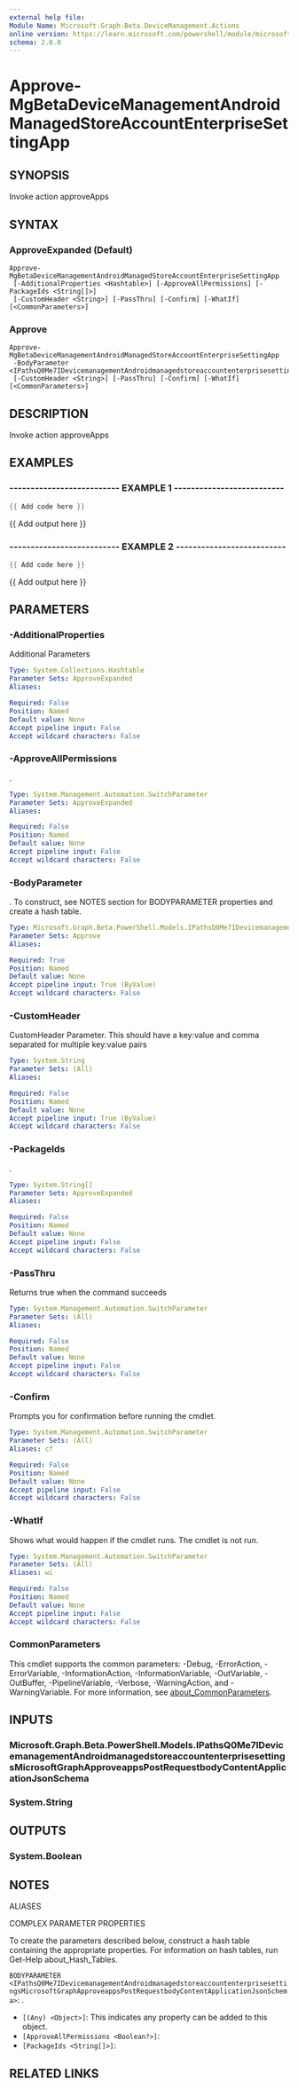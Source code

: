 ```yaml
---
external help file:
Module Name: Microsoft.Graph.Beta.DeviceManagement.Actions
online version: https://learn.microsoft.com/powershell/module/microsoft.graph.beta.devicemanagement.actions/approve-mgbetadevicemanagementandroidmanagedstoreaccountenterprisesettingapp
schema: 2.0.0
---
```


# Approve-MgBetaDeviceManagementAndroidManagedStoreAccountEnterpriseSettingApp

## SYNOPSIS
Invoke action approveApps

## SYNTAX

### ApproveExpanded (Default)
```
Approve-MgBetaDeviceManagementAndroidManagedStoreAccountEnterpriseSettingApp
 [-AdditionalProperties <Hashtable>] [-ApproveAllPermissions] [-PackageIds <String[]>]
 [-CustomHeader <String>] [-PassThru] [-Confirm] [-WhatIf] [<CommonParameters>]
```

### Approve
```
Approve-MgBetaDeviceManagementAndroidManagedStoreAccountEnterpriseSettingApp
 -BodyParameter <IPathsQ0Me7IDevicemanagementAndroidmanagedstoreaccountenterprisesettingsMicrosoftGraphApproveappsPostRequestbodyContentApplicationJsonSchema>
 [-CustomHeader <String>] [-PassThru] [-Confirm] [-WhatIf] [<CommonParameters>]
```

## DESCRIPTION
Invoke action approveApps

## EXAMPLES

### -------------------------- EXAMPLE 1 --------------------------
```powershell
{{ Add code here }}
```

{{ Add output here }}

### -------------------------- EXAMPLE 2 --------------------------
```powershell
{{ Add code here }}
```

{{ Add output here }}

## PARAMETERS

### -AdditionalProperties
Additional Parameters

```yaml
Type: System.Collections.Hashtable
Parameter Sets: ApproveExpanded
Aliases:

Required: False
Position: Named
Default value: None
Accept pipeline input: False
Accept wildcard characters: False
```

### -ApproveAllPermissions
.

```yaml
Type: System.Management.Automation.SwitchParameter
Parameter Sets: ApproveExpanded
Aliases:

Required: False
Position: Named
Default value: None
Accept pipeline input: False
Accept wildcard characters: False
```

### -BodyParameter
.
To construct, see NOTES section for BODYPARAMETER properties and create a hash table.

```yaml
Type: Microsoft.Graph.Beta.PowerShell.Models.IPathsQ0Me7IDevicemanagementAndroidmanagedstoreaccountenterprisesettingsMicrosoftGraphApproveappsPostRequestbodyContentApplicationJsonSchema
Parameter Sets: Approve
Aliases:

Required: True
Position: Named
Default value: None
Accept pipeline input: True (ByValue)
Accept wildcard characters: False
```

### -CustomHeader
CustomHeader Parameter.
This should have a key:value and comma separated for multiple key:value pairs

```yaml
Type: System.String
Parameter Sets: (All)
Aliases:

Required: False
Position: Named
Default value: None
Accept pipeline input: True (ByValue)
Accept wildcard characters: False
```

### -PackageIds
.

```yaml
Type: System.String[]
Parameter Sets: ApproveExpanded
Aliases:

Required: False
Position: Named
Default value: None
Accept pipeline input: False
Accept wildcard characters: False
```

### -PassThru
Returns true when the command succeeds

```yaml
Type: System.Management.Automation.SwitchParameter
Parameter Sets: (All)
Aliases:

Required: False
Position: Named
Default value: None
Accept pipeline input: False
Accept wildcard characters: False
```

### -Confirm
Prompts you for confirmation before running the cmdlet.

```yaml
Type: System.Management.Automation.SwitchParameter
Parameter Sets: (All)
Aliases: cf

Required: False
Position: Named
Default value: None
Accept pipeline input: False
Accept wildcard characters: False
```

### -WhatIf
Shows what would happen if the cmdlet runs.
The cmdlet is not run.

```yaml
Type: System.Management.Automation.SwitchParameter
Parameter Sets: (All)
Aliases: wi

Required: False
Position: Named
Default value: None
Accept pipeline input: False
Accept wildcard characters: False
```

### CommonParameters
This cmdlet supports the common parameters: -Debug, -ErrorAction, -ErrorVariable, -InformationAction, -InformationVariable, -OutVariable, -OutBuffer, -PipelineVariable, -Verbose, -WarningAction, and -WarningVariable. For more information, see [about_CommonParameters](http://go.microsoft.com/fwlink/?LinkID=113216).

## INPUTS

### Microsoft.Graph.Beta.PowerShell.Models.IPathsQ0Me7IDevicemanagementAndroidmanagedstoreaccountenterprisesettingsMicrosoftGraphApproveappsPostRequestbodyContentApplicationJsonSchema

### System.String

## OUTPUTS

### System.Boolean

## NOTES

ALIASES

COMPLEX PARAMETER PROPERTIES

To create the parameters described below, construct a hash table containing the appropriate properties. For information on hash tables, run Get-Help about_Hash_Tables.


`BODYPARAMETER <IPathsQ0Me7IDevicemanagementAndroidmanagedstoreaccountenterprisesettingsMicrosoftGraphApproveappsPostRequestbodyContentApplicationJsonSchema>`: .
  - `[(Any) <Object>]`: This indicates any property can be added to this object.
  - `[ApproveAllPermissions <Boolean?>]`: 
  - `[PackageIds <String[]>]`: 

## RELATED LINKS

